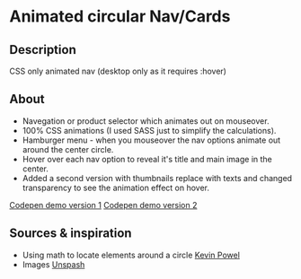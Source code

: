 # Animated circular Nav/Cards

## Description

CSS only animated nav (desktop only as it requires :hover)

## About

- Navegation or product selector which animates out on mouseover.
- 100% CSS animations (I used SASS just to simplify the calculations).
- Hamburger menu - when you mouseover the nav options animate out around the center circle.
- Hover over each nav option to reveal it's title and main image in the center.
- Added a second version with thumbnails replace with texts and changed transparency to see the animation effect on hover.

[Codepen demo version 1](https://codepen.io/cbolson/pen/MWqxgQL)
[Codepen demo version 2](https://codepen.io/cbolson/pen/MWqxKzQ)

## Sources & inspiration

- Using math to locate elements around a circle [Kevin Powel](https://www.youtube.com/watch?v=eO33Rh3GFGk)
- Images [Unspash](https://unsplash.com)
